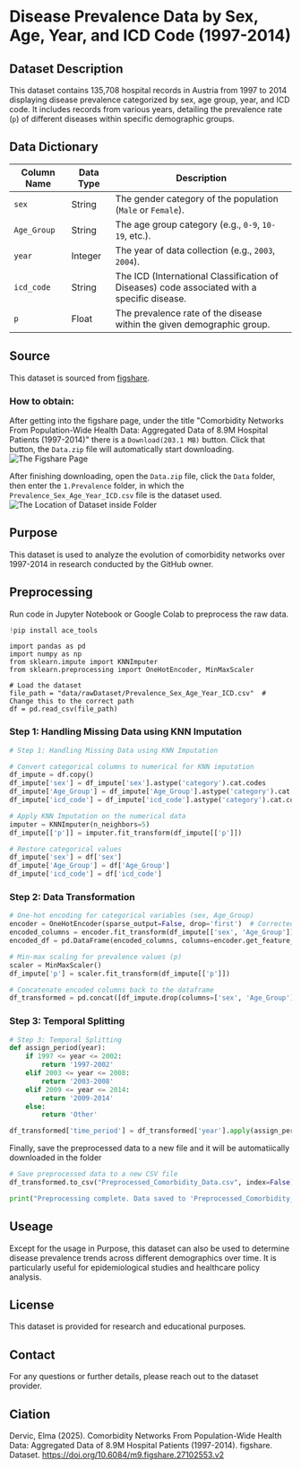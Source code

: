 
# Disease Prevalence Data by Sex, Age, Year, and ICD Code (1997-2014)

## Dataset Description
This dataset contains 135,708 hospital records in Austria from 1997 to 2014 displaying disease prevalence categorized by sex, age group, year, and ICD code. It includes records from various years, detailing the prevalence rate (`p`) of different diseases within specific demographic groups.

## Data Dictionary

| Column Name | Data Type | Description |
|-------------|----------|-------------|
| `sex`       | String   | The gender category of the population (`Male` or `Female`). |
| `Age_Group` | String   | The age group category (e.g., `0-9`, `10-19`, etc.). |
| `year`      | Integer  | The year of data collection (e.g., `2003`, `2004`). |
| `icd_code`  | String   | The ICD (International Classification of Diseases) code associated with a specific disease. |
| `p`         | Float    | The prevalence rate of the disease within the given demographic group. |

## Source
This dataset is sourced from [figshare](https://figshare.com/articles/dataset/Comorbidity_Networks_From_Population-Wide_Health_Data_Aggregated_Data_of_8_9M_Hospital_Patients_1997-2014_/27102553?file=52015403).

### How to obtain:

After getting into the figshare page, under the title "Comorbidity Networks From Population-Wide Health Data: Aggregated Data of 8.9M Hospital Patients (1997-2014)" there is a `Download(203.1 MB)` button. Click that button, the `Data.zip` file will automatically start downloading.
![The Figshare Page](https://github.com/user-attachments/assets/6c72e983-84fa-47fd-8c75-465acead4beb)

After finishing downloading, open the `Data.zip` file, click the `Data` folder, then enter the `1.Prevalence` folder, in which the `Prevalence_Sex_Age_Year_ICD.csv` file is the dataset used.
![The Location of Dataset inside Folder](https://github.com/user-attachments/assets/5f6b379f-f6a3-48ed-8ab7-d483638acb9c)

## Purpose
This dataset is used to analyze the evolution of comorbidity networks over 1997-2014 in research conducted by the GitHub owner.

## Preprocessing
Run code in Jupyter Notebook or Google Colab to preprocess the raw data.
```python
!pip install ace_tools
```
```
import pandas as pd
import numpy as np
from sklearn.impute import KNNImputer
from sklearn.preprocessing import OneHotEncoder, MinMaxScaler

# Load the dataset
file_path = "data/rawDataset/Prevalence_Sex_Age_Year_ICD.csv"  # Change this to the correct path
df = pd.read_csv(file_path)
```
### Step 1: Handling Missing Data using KNN Imputation
```python
# Step 1: Handling Missing Data using KNN Imputation

# Convert categorical columns to numerical for KNN imputation
df_impute = df.copy()
df_impute['sex'] = df_impute['sex'].astype('category').cat.codes
df_impute['Age_Group'] = df_impute['Age_Group'].astype('category').cat.codes
df_impute['icd_code'] = df_impute['icd_code'].astype('category').cat.codes

# Apply KNN Imputation on the numerical data
imputer = KNNImputer(n_neighbors=5)
df_impute[['p']] = imputer.fit_transform(df_impute[['p']])

# Restore categorical values
df_impute['sex'] = df['sex']
df_impute['Age_Group'] = df['Age_Group']
df_impute['icd_code'] = df['icd_code']
```
### Step 2: Data Transformation
```python
# One-hot encoding for categorical variables (sex, Age_Group)
encoder = OneHotEncoder(sparse_output=False, drop='first')  # Corrected parameter name
encoded_columns = encoder.fit_transform(df_impute[['sex', 'Age_Group']])
encoded_df = pd.DataFrame(encoded_columns, columns=encoder.get_feature_names_out(['sex', 'Age_Group']))

# Min-max scaling for prevalence values (p)
scaler = MinMaxScaler()
df_impute['p'] = scaler.fit_transform(df_impute[['p']])

# Concatenate encoded columns back to the dataframe
df_transformed = pd.concat([df_impute.drop(columns=['sex', 'Age_Group']), encoded_df], axis=1)
```
### Step 3: Temporal Splitting
```python
# Step 3: Temporal Splitting
def assign_period(year):
    if 1997 <= year <= 2002:
        return '1997-2002'
    elif 2003 <= year <= 2008:
        return '2003-2008'
    elif 2009 <= year <= 2014:
        return '2009-2014'
    else:
        return 'Other'

df_transformed['time_period'] = df_transformed['year'].apply(assign_period)
```
Finally, save the preprocessed data to a new file and it will be automatiically downloaded in the folder
```python
# Save preprocessed data to a new CSV file
df_transformed.to_csv("Preprocessed_Comorbidity_Data.csv", index=False)

print("Preprocessing complete. Data saved to 'Preprocessed_Comorbidity_Data.csv'.")
```

## Useage
Except for the usage in Purpose, this dataset can also be used to determine disease prevalence trends across different demographics over time. It is particularly useful for epidemiological studies and healthcare policy analysis.

## License
This dataset is provided for research and educational purposes.

## Contact
For any questions or further details, please reach out to the dataset provider.

## Ciation
Dervic, Elma (2025). Comorbidity Networks From Population-Wide Health Data: Aggregated Data of 8.9M Hospital Patients (1997-2014). figshare. Dataset. https://doi.org/10.6084/m9.figshare.27102553.v2
